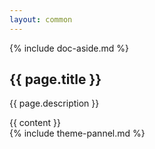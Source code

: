 ```yaml
---
layout: common
---
```

<!-- markdownlint-disable -->
<div id="doc" class="grid-edge">
  {% include doc-aside.md %}
  <main id="doc-container" class="col-auto p-medium pt-small-m px-large-m pb-large-m">
    <article class="article max-w-100 p-none">
      <h1 class="page-title display fw-semibold mt-large-m">{{ page.title }}</h1>
      <p class="h3 page-sub-title fw-light">{{ page.description }}</p>
      {{ content }}
    </article>
  </main>
  <nav id="doc-sub-nav" class="nav-aside col-auto zi-normal d-none d-block-l pr-large pl-medium pb-medium bc-none bi-none">
    <div class="nav-items m-none">
    </div>
  </nav>
  {% include theme-pannel.md %}
</div>